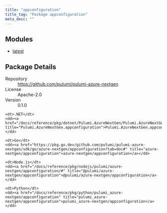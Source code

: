```yaml
---
title: "appconfiguration"
title_tag: "Package appconfiguration"
meta_desc: ""
---
```


<!-- WARNING: this file was generated by Pulumi Docs Generator. -->
<!-- Do not edit by hand unless you're certain you know what you are doing! -->



<h2 id="modules">Modules</h2>
<ul class="api">
    <li><a href="latest/" title="latest"><span class="symbol module"></span>latest</a></li>
</ul>

<h2 id="package-details">Package Details</h2>
<dl class="package-details">
	<dt>Repository</dt>
	<dd><a href="https://github.com/pulumi/pulumi-azure-nextgen">https://github.com/pulumi/pulumi-azure-nextgen</a></dd>
	<dt>License</dt>
	<dd>Apache-2.0</dd>
	<dt>Version</dt>
	<dd>0.1.0</dd>
</dl>



<dl class="tabular">

    <dt>.NET</dt>
    <dd><a href="/docs/reference/pkg/dotnet/Pulumi.AzureNextGen/Pulumi.AzureNextGen.appconfiguration.html" title="Pulumi.AzureNextGen.appconfiguration">Pulumi.AzureNextGen.appconfiguration</a></dd>

    <dt>Go</dt>
    <dd><a href="https://pkg.go.dev/github.com/pulumi/pulumi-azure-nextgen/sdk/go/azure-nextgen/appconfiguration?tab=doc#" title="azure-nextgen/appconfiguration">azure-nextgen/appconfiguration</a></dd>

    <dt>Node.js</dt>
    <dd><a href="/docs/reference/pkg/nodejs/pulumi/azure-nextgen/appconfiguration/#" title="@pulumi/azure-nextgen/appconfiguration">@pulumi/azure-nextgen/appconfiguration</a></dd>

    <dt>Python</dt>
    <dd><a href="/docs/reference/pkg/python/pulumi_azure-nextgen/appconfiguration" title="pulumi_azure-nextgen/appconfiguration">pulumi_azure-nextgen/appconfiguration</a></dd>

</dl>


